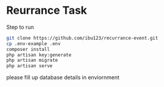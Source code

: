 # Reurrance Task

Step to run 

```sh
git clone https://github.com/ibu123/recurrance-event.git
cp .env-example .env
composer install
php artisan key:generate
php artisan migrate
php artisan serve

```

please fill up database details in enviornment


